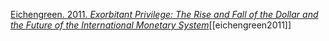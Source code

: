 [Eichengreen. 2011. _Exorbitant Privilege: The Rise and Fall of the Dollar and the Future of the International Monetary System_](zotero://select/items/1_2YB4UL6I)[[eichengreen2011]]
